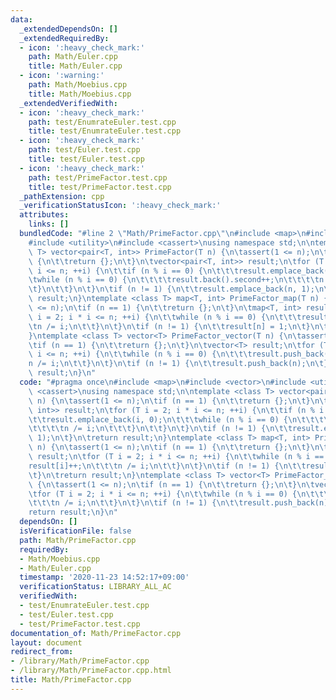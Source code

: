 ```yaml
---
data:
  _extendedDependsOn: []
  _extendedRequiredBy:
  - icon: ':heavy_check_mark:'
    path: Math/Euler.cpp
    title: Math/Euler.cpp
  - icon: ':warning:'
    path: Math/Moebius.cpp
    title: Math/Moebius.cpp
  _extendedVerifiedWith:
  - icon: ':heavy_check_mark:'
    path: test/EnumrateEuler.test.cpp
    title: test/EnumrateEuler.test.cpp
  - icon: ':heavy_check_mark:'
    path: test/Euler.test.cpp
    title: test/Euler.test.cpp
  - icon: ':heavy_check_mark:'
    path: test/PrimeFactor.test.cpp
    title: test/PrimeFactor.test.cpp
  _pathExtension: cpp
  _verificationStatusIcon: ':heavy_check_mark:'
  attributes:
    links: []
  bundledCode: "#line 2 \"Math/PrimeFactor.cpp\"\n#include <map>\n#include <vector>\n\
    #include <utility>\n#include <cassert>\nusing namespace std;\n\ntemplate <class\
    \ T> vector<pair<T, int>> PrimeFactor(T n) {\n\tassert(1 <= n);\n\tif (n == 1)\
    \ {\n\t\treturn {};\n\t}\n\tvector<pair<T, int>> result;\n\tfor (T i = 2; i *\
    \ i <= n; ++i) {\n\t\tif (n % i == 0) {\n\t\t\tresult.emplace_back(i, 0);\n\t\t\
    \twhile (n % i == 0) {\n\t\t\t\tresult.back().second++;\n\t\t\t\tn /= i;\n\t\t\
    \t}\n\t\t}\n\t}\n\tif (n != 1) {\n\t\tresult.emplace_back(n, 1);\n\t}\n\treturn\
    \ result;\n}\ntemplate <class T> map<T, int> PrimeFactor_map(T n) {\n\tassert(1\
    \ <= n);\n\tif (n == 1) {\n\t\treturn {};\n\t}\n\tmap<T, int> result;\n\tfor (T\
    \ i = 2; i * i <= n; ++i) {\n\t\twhile (n % i == 0) {\n\t\t\tresult[i]++;\n\t\t\
    \tn /= i;\n\t\t}\n\t}\n\tif (n != 1) {\n\t\tresult[n] = 1;\n\t}\n\treturn result;\n\
    }\ntemplate <class T> vector<T> PrimeFactor_vector(T n) {\n\tassert(1 <= n);\n\
    \tif (n == 1) {\n\t\treturn {};\n\t}\n\tvector<T> result;\n\tfor (T i = 2; i *\
    \ i <= n; ++i) {\n\t\twhile (n % i == 0) {\n\t\t\tresult.push_back(i);\n\t\t\t\
    n /= i;\n\t\t}\n\t}\n\tif (n != 1) {\n\t\tresult.push_back(n);\n\t}\n\treturn\
    \ result;\n}\n"
  code: "#pragma once\n#include <map>\n#include <vector>\n#include <utility>\n#include\
    \ <cassert>\nusing namespace std;\n\ntemplate <class T> vector<pair<T, int>> PrimeFactor(T\
    \ n) {\n\tassert(1 <= n);\n\tif (n == 1) {\n\t\treturn {};\n\t}\n\tvector<pair<T,\
    \ int>> result;\n\tfor (T i = 2; i * i <= n; ++i) {\n\t\tif (n % i == 0) {\n\t\
    \t\tresult.emplace_back(i, 0);\n\t\t\twhile (n % i == 0) {\n\t\t\t\tresult.back().second++;\n\
    \t\t\t\tn /= i;\n\t\t\t}\n\t\t}\n\t}\n\tif (n != 1) {\n\t\tresult.emplace_back(n,\
    \ 1);\n\t}\n\treturn result;\n}\ntemplate <class T> map<T, int> PrimeFactor_map(T\
    \ n) {\n\tassert(1 <= n);\n\tif (n == 1) {\n\t\treturn {};\n\t}\n\tmap<T, int>\
    \ result;\n\tfor (T i = 2; i * i <= n; ++i) {\n\t\twhile (n % i == 0) {\n\t\t\t\
    result[i]++;\n\t\t\tn /= i;\n\t\t}\n\t}\n\tif (n != 1) {\n\t\tresult[n] = 1;\n\
    \t}\n\treturn result;\n}\ntemplate <class T> vector<T> PrimeFactor_vector(T n)\
    \ {\n\tassert(1 <= n);\n\tif (n == 1) {\n\t\treturn {};\n\t}\n\tvector<T> result;\n\
    \tfor (T i = 2; i * i <= n; ++i) {\n\t\twhile (n % i == 0) {\n\t\t\tresult.push_back(i);\n\
    \t\t\tn /= i;\n\t\t}\n\t}\n\tif (n != 1) {\n\t\tresult.push_back(n);\n\t}\n\t\
    return result;\n}\n"
  dependsOn: []
  isVerificationFile: false
  path: Math/PrimeFactor.cpp
  requiredBy:
  - Math/Moebius.cpp
  - Math/Euler.cpp
  timestamp: '2020-11-23 14:52:17+09:00'
  verificationStatus: LIBRARY_ALL_AC
  verifiedWith:
  - test/EnumrateEuler.test.cpp
  - test/Euler.test.cpp
  - test/PrimeFactor.test.cpp
documentation_of: Math/PrimeFactor.cpp
layout: document
redirect_from:
- /library/Math/PrimeFactor.cpp
- /library/Math/PrimeFactor.cpp.html
title: Math/PrimeFactor.cpp
---
```

